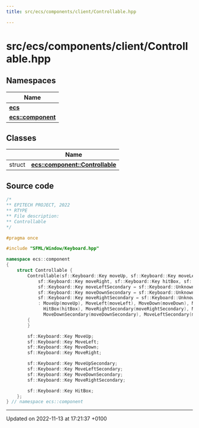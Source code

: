 ```yaml
---
title: src/ecs/components/client/Controllable.hpp

---
```


# src/ecs/components/client/Controllable.hpp



## Namespaces

| Name           |
| -------------- |
| **[ecs](Namespaces/namespaceecs.md)**  |
| **[ecs::component](Namespaces/namespaceecs_1_1component.md)**  |

## Classes

|                | Name           |
| -------------- | -------------- |
| struct | **[ecs::component::Controllable](Classes/structecs_1_1component_1_1_controllable.md)**  |




## Source code

```cpp
/*
** EPITECH PROJECT, 2022
** RTYPE
** File description:
** Controllable
*/

#pragma once

#include "SFML/Window/Keyboard.hpp"

namespace ecs::component
{
    struct Controllable {
        Controllable(sf::Keyboard::Key moveUp, sf::Keyboard::Key moveLeft, sf::Keyboard::Key moveDown,
            sf::Keyboard::Key moveRight, sf::Keyboard::Key hitBox, sf::Keyboard::Key moveUpSecondary = sf::Keyboard::Unknown,
            sf::Keyboard::Key moveLeftSecondary = sf::Keyboard::Unknown,
            sf::Keyboard::Key moveDownSecondary = sf::Keyboard::Unknown,
            sf::Keyboard::Key moveRightSecondary = sf::Keyboard::Unknown)
            : MoveUp(moveUp), MoveLeft(moveLeft), MoveDown(moveDown), MoveRight(moveRight),
              HitBox(hitBox), MoveRightSecondary(moveRightSecondary), MoveUpSecondary(moveUpSecondary),
              MoveDownSecondary(moveDownSecondary), MoveLeftSecondary(moveLeftSecondary)
        {
        }

        sf::Keyboard::Key MoveUp;
        sf::Keyboard::Key MoveLeft;
        sf::Keyboard::Key MoveDown;
        sf::Keyboard::Key MoveRight;

        sf::Keyboard::Key MoveUpSecondary;
        sf::Keyboard::Key MoveLeftSecondary;
        sf::Keyboard::Key MoveDownSecondary;
        sf::Keyboard::Key MoveRightSecondary;

        sf::Keyboard::Key HitBox;
    };
} // namespace ecs::component
```


-------------------------------

Updated on 2022-11-13 at 17:21:37 +0100

